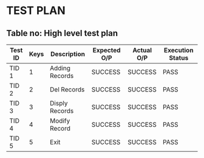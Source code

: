 # TEST PLAN

## Table no: High level test plan

| **Test ID** | **Keys**|**Description** |**Expected O/P** | **Actual O/P** | Execution Status |
|-------------|---------|----------------|-----------------|----------------|------------------|
|  TID 1      |1        | Adding Records | SUCCESS         | SUCCESS        | PASS	       |
|  TID 2      |2        | Del  Records   | SUCCESS         | SUCCESS        | PASS	       |
|  TID 3      |3        | Disply Records | SUCCESS         | SUCCESS        | PASS	       |
|  TID 4      |4        | Modify  Record | SUCCESS         | SUCCESS        | PASS	       |
|  TID 5      |5        | Exit           | SUCCESS         | SUCCESS        | PASS	       |
